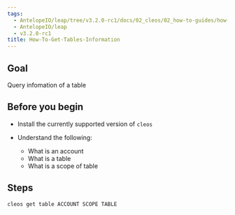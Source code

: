 ```yaml
---
tags:
  - AntelopeIO/leap/tree/v3.2.0-rc1/docs/02_cleos/02_how-to-guides/how-to-get-tables-information.md
  - AntelopeIO/leap
  - v3.2.0-rc1
title: How-To-Get-Tables-Information
---
```

## Goal

Query infomation of a table

## Before you begin

* Install the currently supported version of `cleos`

* Understand the following:
  * What is an account
  * What is a table
  * What is a scope of table

## Steps

```sh
cleos get table ACCOUNT SCOPE TABLE
```

